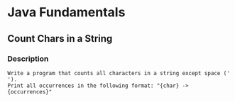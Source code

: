 # Java Fundamentals

## Count Chars in a String

### Description
    Write a program that counts all characters in a string except space (' ').
    Print all occurrences in the following format: "{char} -> {occurrences}"

